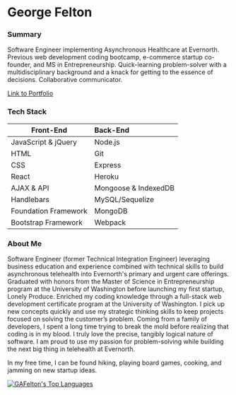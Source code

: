 # George Felton

### Summary

Software Engineer implementing Asynchronous Healthcare at Evernorth. Previous web development coding bootcamp, e-commerce startup co-founder, and MS in Entrepreneurship. Quick-learning problem-solver with a multidisciplinary background and a knack for getting to the essence of decisions. Collaborative communicator.

[Link to Portfolio](https://www.gfelton.com/)

### Tech Stack
| Front-End            | Back-End             |
| -------------------- | :------------------- |
| JavaScript & jQuery  | Node.js              |
| HTML                 | Git                  |
| CSS                  | Express              |
| React                | Heroku               |
| AJAX & API           | Mongoose & IndexedDB |
| Handlebars           | MySQL/Sequelize      |
| Foundation Framework | MongoDB              |
| Bootstrap Framework  | Webpack              |


### About Me
Software Engineer (former Technical Integration Engineer) leveraging business education and experience combined with technical skills to build asynchronous telehealth into Evernorth's primary and urgent care offerings. Graduated with honors from the Master of Science in Entrepreneurship program at the University of Washington before launching my first startup, Lonely Produce. Enriched my coding knowledge through a full-stack web development certificate program at the University of Washington. I pick up new concepts quickly and use my strategic thinking skills to keep projects focused on solving the customer’s problem. Coming from a family of developers, I spent a long time trying to break the mold before realizing that coding is in my blood. I truly love the precise, tangibly logical nature of software. I am proud to use my passion for problem-solving while building the next big thing in telehealth at Evernorth. 

In my free time, I can be found hiking, playing board games, cooking, and jamming on new startup ideas.

[![GAFelton's Top Languages](https://github-readme-stats.vercel.app/api/top-langs/?username=GAFelton&layout=compact)](https://github.com/anuraghazra/github-readme-stats)
